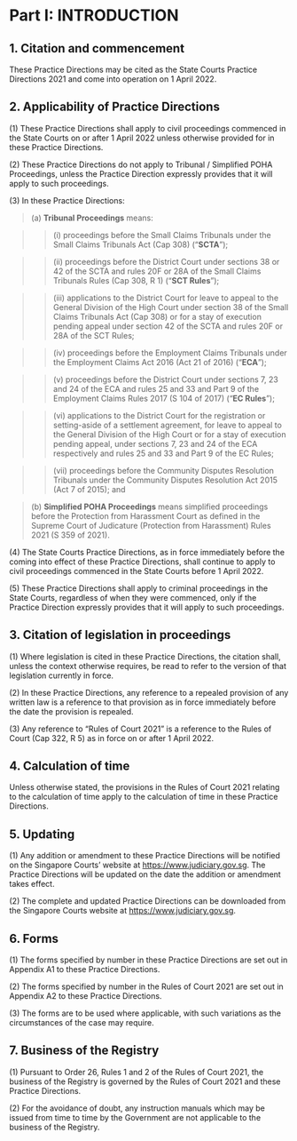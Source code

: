 # Part I: INTRODUCTION

## 1. Citation and commencement
These Practice Directions may be cited as the State Courts Practice Directions 2021 and come into operation on 1 April 2022.

## 2. Applicability of Practice Directions

(1) These Practice Directions shall apply to civil proceedings commenced in the State Courts on or after 1 April 2022 unless otherwise provided for in these Practice Directions.

(2) These Practice Directions do not apply to Tribunal / Simplified POHA Proceedings, unless the Practice Direction expressly provides that it will apply to such proceedings.  

(3) In these Practice Directions: 

> (a) **Tribunal Proceedings** means:

>> (i) proceedings before the Small Claims Tribunals under the Small Claims Tribunals Act (Cap 308) (“**SCTA**”);

>> (ii) proceedings before the District Court under sections 38 or 42 of the SCTA and rules 20F or 28A of the Small Claims Tribunals Rules (Cap 308, R 1) (“**SCT Rules**”);

>> (iii) applications to the District Court for leave to appeal to the General Division of the High Court under section 38 of the Small Claims Tribunals Act (Cap 308) or for a stay of execution pending appeal under section 42 of the SCTA and rules 20F or 28A of the SCT Rules;

>> (iv) proceedings before the Employment Claims Tribunals under the Employment Claims Act 2016 (Act 21 of 2016) (“**ECA**”);

>> (v) proceedings before the District Court under sections 7, 23 and 24 of the ECA and rules 25 and 33 and Part 9 of the Employment Claims Rules 2017 (S 104 of 2017) (“**EC Rules**”);

>> (vi) applications to the District Court for the registration or setting-aside of a settlement agreement, for leave to appeal to the General Division of the High Court or for a stay of execution pending appeal, under sections 7, 23 and 24 of the ECA respectively and rules 25 and 33 and Part 9 of the EC Rules;

>> (vii) proceedings before the Community Disputes Resolution Tribunals under the Community Disputes Resolution Act 2015 (Act 7 of 2015); and

> (b) **Simplified POHA Proceedings** means simplified proceedings before the Protection from Harassment Court as defined in the Supreme Court of Judicature (Protection from Harassment) Rules 2021 (S 359 of 2021).

(4) The State Courts Practice Directions, as in force immediately before the coming into effect of these Practice Directions, shall continue to apply to civil proceedings commenced in the State Courts before 1 April 2022.

(5) These Practice Directions shall apply to criminal proceedings in the State Courts, regardless of when they were commenced, only if the Practice Direction expressly provides that it will apply to such proceedings.


## 3. Citation of legislation in proceedings

(1)	Where legislation is cited in these Practice Directions, the citation shall, unless the context otherwise requires, be read to refer to the version of that legislation currently in force.

(2)	In these Practice Directions, any reference to a repealed provision of any written law is a reference to that provision as in force immediately before the date the provision is repealed.

(3)	Any reference to “Rules of Court 2021” is a reference to the Rules of Court (Cap 322, R 5) as in force on or after 1 April 2022.


## 4. Calculation of time

Unless otherwise stated, the provisions in the Rules of Court 2021 relating to the calculation of time apply to the calculation of time in these Practice Directions. 

## 5. Updating

(1) Any addition or amendment to these Practice Directions will be notified on the Singapore Courts’ website at <https://www.judiciary.gov.sg>. The Practice Directions will be updated on the date the addition or amendment takes effect.

(2) The complete and updated Practice Directions can be downloaded from the Singapore Courts website at <https://www.judiciary.gov.sg>.

## 6. Forms

(1) The forms specified by number in these Practice Directions are set out in Appendix A1 to these Practice Directions.

(2) The forms specified by number in the Rules of Court 2021 are set out in Appendix A2 to these Practice Directions.

(3) The forms are to be used where applicable, with such variations as the circumstances of the case may require.


## 7. Business of the Registry

(1) Pursuant to Order 26, Rules 1 and 2 of the Rules of Court 2021, the business of the Registry is governed by the Rules of Court 2021 and these Practice Directions.

(2) For the avoidance of doubt, any instruction manuals which may be issued from time to time by the Government are not applicable to the business of the Registry.
